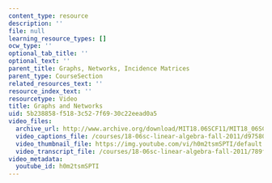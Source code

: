 ```yaml
---
content_type: resource
description: ''
file: null
learning_resource_types: []
ocw_type: ''
optional_tab_title: ''
optional_text: ''
parent_title: Graphs, Networks, Incidence Matrices
parent_type: CourseSection
related_resources_text: ''
resource_index_text: ''
resourcetype: Video
title: Graphs and Networks
uid: 5b238858-f518-3c52-7f69-30c22eead0a5
video_files:
  archive_url: http://www.archive.org/download/MIT18.06SCF11/MIT18_06SC_110711_N1_300k.mp4
  video_captions_file: /courses/18-06sc-linear-algebra-fall-2011/d975809080255021a562fe1eb39b5c12_h0m2tsmSPTI.vtt
  video_thumbnail_file: https://img.youtube.com/vi/h0m2tsmSPTI/default.jpg
  video_transcript_file: /courses/18-06sc-linear-algebra-fall-2011/789f87ed894d05254c8bb49f122d57e4_h0m2tsmSPTI.pdf
video_metadata:
  youtube_id: h0m2tsmSPTI
---
```

